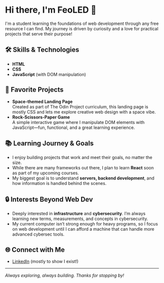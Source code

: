 # Hi there, I'm FeoLED 👋

I'm a student learning the foundations of web development through any free resource I can find. My journey is driven by curiosity and a love for practical projects that serve their purpose!

## 🛠️ Skills & Technologies
- **HTML**
- **CSS**
- **JavaScript** (with DOM manipulation)

## 🚀 Favorite Projects
- **Space-themed Landing Page**  
  Created as part of The Odin Project curriculum, this landing page is mostly CSS and lets me explore creative web design with a space vibe.
- **Rock-Scissors-Paper Game**  
  A simple interactive game where I manipulate DOM elements with JavaScript—fun, functional, and a great learning experience.

## 📚 Learning Journey & Goals
- I enjoy building projects that work and meet their goals, no matter the size.
- While there are many frameworks out there, I plan to learn **React** soon as part of my upcoming courses.
- My biggest goal is to understand **servers, backend development**, and how information is handled behind the scenes.

## 🔒 Interests Beyond Web Dev
- Deeply interested in **infrastructure** and **cybersecurity**. I’m always learning new terms, measurements, and concepts in cybersecurity.
- My current computer isn’t strong enough for heavy programs, so I focus on web development until I can afford a machine that can handle more advanced cybersec tools.

## 🌐 Connect with Me
- [LinkedIn](https://www.linkedin.com/in/dani-ledesma-954924343/) (mostly to show I exist!)

---

_Always exploring, always building. Thanks for stopping by!_

<!---
FeoLED/FeoLED is a ✨ special ✨ repository because its `README.md` (this file) appears on your GitHub profile.
You can click the Preview link to take a look at your changes.
--->
